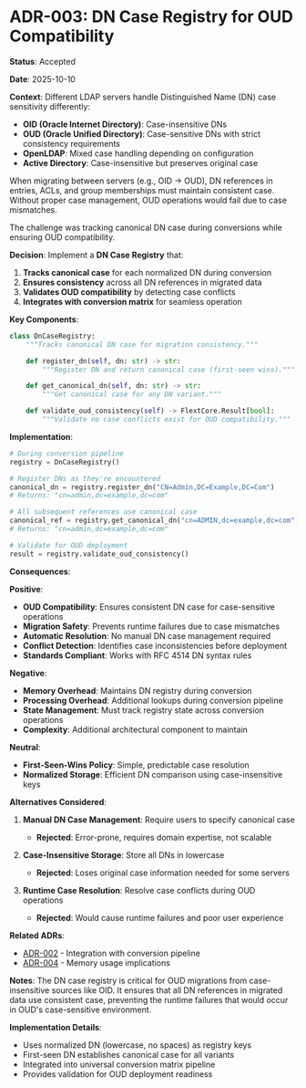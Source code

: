 # ADR-003: DN Case Registry for OUD Compatibility

**Status**: Accepted

**Date**: 2025-10-10

**Context**:
Different LDAP servers handle Distinguished Name (DN) case sensitivity differently:

- **OID (Oracle Internet Directory)**: Case-insensitive DNs
- **OUD (Oracle Unified Directory)**: Case-sensitive DNs with strict consistency requirements
- **OpenLDAP**: Mixed case handling depending on configuration
- **Active Directory**: Case-insensitive but preserves original case

When migrating between servers (e.g., OID → OUD), DN references in entries, ACLs, and group memberships must maintain consistent case. Without proper case management, OUD operations would fail due to case mismatches.

The challenge was tracking canonical DN case during conversions while ensuring OUD compatibility.

**Decision**:
Implement a **DN Case Registry** that:

1. **Tracks canonical case** for each normalized DN during conversion
2. **Ensures consistency** across all DN references in migrated data
3. **Validates OUD compatibility** by detecting case conflicts
4. **Integrates with conversion matrix** for seamless operation

**Key Components**:

```python
class DnCaseRegistry:
    """Tracks canonical DN case for migration consistency."""

    def register_dn(self, dn: str) -> str:
        """Register DN and return canonical case (first-seen wins)."""

    def get_canonical_dn(self, dn: str) -> str:
        """Get canonical case for any DN variant."""

    def validate_oud_consistency(self) -> FlextCore.Result[bool]:
        """Validate no case conflicts exist for OUD compatibility."""
```

**Implementation**:

```python
# During conversion pipeline
registry = DnCaseRegistry()

# Register DNs as they're encountered
canonical_dn = registry.register_dn("CN=Admin,DC=Example,DC=Com")
# Returns: "cn=admin,dc=example,dc=com"

# All subsequent references use canonical case
canonical_ref = registry.get_canonical_dn("cn=ADMIN,dc=example,dc=com")
# Returns: "cn=admin,dc=example,dc=com"

# Validate for OUD deployment
result = registry.validate_oud_consistency()
```

**Consequences**:

**Positive**:

- **OUD Compatibility**: Ensures consistent DN case for case-sensitive operations
- **Migration Safety**: Prevents runtime failures due to case mismatches
- **Automatic Resolution**: No manual DN case management required
- **Conflict Detection**: Identifies case inconsistencies before deployment
- **Standards Compliant**: Works with RFC 4514 DN syntax rules

**Negative**:

- **Memory Overhead**: Maintains DN registry during conversion
- **Processing Overhead**: Additional lookups during conversion pipeline
- **State Management**: Must track registry state across conversion operations
- **Complexity**: Additional architectural component to maintain

**Neutral**:

- **First-Seen-Wins Policy**: Simple, predictable case resolution
- **Normalized Storage**: Efficient DN comparison using case-insensitive keys

**Alternatives Considered**:

1. **Manual DN Case Management**: Require users to specify canonical case
   - **Rejected**: Error-prone, requires domain expertise, not scalable

2. **Case-Insensitive Storage**: Store all DNs in lowercase
   - **Rejected**: Loses original case information needed for some servers

3. **Runtime Case Resolution**: Resolve case conflicts during OUD operations
   - **Rejected**: Would cause runtime failures and poor user experience

**Related ADRs**:

- [ADR-002](ADR-002-universal-conversion-matrix.md) - Integration with conversion pipeline
- [ADR-004](ADR-004-memory-bound-architecture.md) - Memory usage implications

**Notes**:
The DN case registry is critical for OUD migrations from case-insensitive sources like OID. It ensures that all DN references in migrated data use consistent case, preventing the runtime failures that would occur in OUD's case-sensitive environment.

**Implementation Details**:

- Uses normalized DN (lowercase, no spaces) as registry keys
- First-seen DN establishes canonical case for all variants
- Integrated into universal conversion matrix pipeline
- Provides validation for OUD deployment readiness
